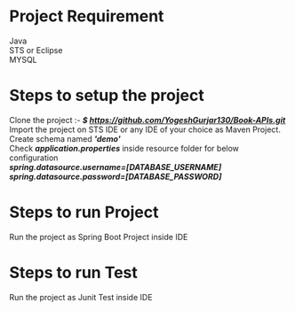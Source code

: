 # Project Requirement
Java </br>
STS or Eclipse </br>
MYSQL </br>

# Steps to setup the project 
Clone the project :- ***$ https://github.com/YogeshGurjar130/Book-APIs.git*** </br>
Import the project on STS IDE or any IDE of your choice as Maven Project.
Create schema named ***'demo'*** </br>
Check ***application.properties*** inside resource folder for below configuration </br>
***spring.datasource.username=[DATABASE_USERNAME]*** </br>
***spring.datasource.password=[DATABASE_PASSWORD]*** </br>

# Steps to run Project
Run the project as Spring Boot Project inside IDE</br>

# Steps to run Test 
Run the project as Junit Test inside IDE
